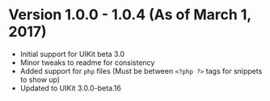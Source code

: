 # Version 1.0.0 - 1.0.4 (As of March 1, 2017)
* Initial support for UIKit beta 3.0
* Minor tweaks to readme for consistency
* Added support for `php` files (Must be between `<?php ?>` tags for snippets to show up)
* Updated to UIKit 3.0.0-beta.16